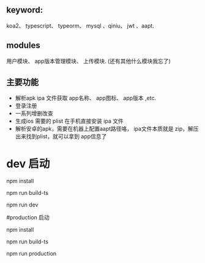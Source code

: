 ## keyword:
koa2、 typescript、 typeorm、 mysql 、qiniu、 jwt 、aapt.


## modules 
用户模块、 app版本管理模块、 上传模块. (还有其他什么模块我忘了)


## 主要功能

* 解析apk ipa 文件获取 app名称、 app图标、 app版本 ,etc.
* 登录注册
* 一系列增删改查
* 生成ios 需要的 plist 在手机直接安装 ipa 文件
* 解析安卓的apk，需要在机器上配置aapt路径咯， ipa文件本质就是 zip，解压出来找到plist，就可以拿到 app信息了












# dev 启动

npm install 

npm run build-ts

npm run dev

#production 启动

npm install 

npm run build-ts

npm run production
